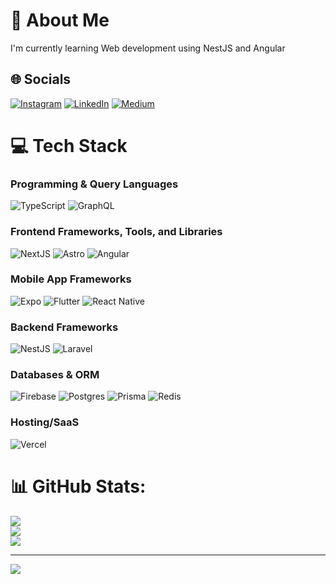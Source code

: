 # 💫 About Me

I'm currently learning Web development using NestJS and Angular

## 🌐 Socials

[![Instagram](https://img.shields.io/badge/Instagram-%23E4405F.svg?logo=Instagram&logoColor=white)](https://instagram.com/uqie_rachmadie) [![LinkedIn](https://img.shields.io/badge/LinkedIn-%230077B5.svg?logo=linkedin&logoColor=white)](https://linkedin.com/in/achmadfrachmadie) [![Medium](https://img.shields.io/badge/Medium-12100E?logo=medium&logoColor=white)](https://medium.com/@achmadfurqonrachmadie)

# 💻 Tech Stack
### Programming & Query Languages
![TypeScript](https://img.shields.io/badge/typescript-%23007ACC.svg?style=for-the-badge&logo=typescript&logoColor=white)
![GraphQL](https://img.shields.io/badge/-GraphQL-E10098?style=for-the-badge&logo=graphql&logoColor=white)

### Frontend Frameworks, Tools, and Libraries
![NextJS](https://img.shields.io/badge/next.js-000000?style=for-the-badge&logo=nextdotjs&logoColor=white)
![Astro](https://img.shields.io/badge/astro-%232C2052.svg?style=for-the-badge&logo=astro&logoColor=white)
![Angular](https://img.shields.io/badge/angular-%23DD0031.svg?style=for-the-badge&logo=angular&logoColor=white)

### Mobile App Frameworks
![Expo](https://img.shields.io/badge/expo-1C1E24?style=for-the-badge&logo=expo&logoColor=#D04A37)
![Flutter](https://img.shields.io/badge/Flutter-%2302569B.svg?style=for-the-badge&logo=Flutter&logoColor=white)
![React Native](https://img.shields.io/badge/react_native-%2320232a.svg?style=for-the-badge&logo=react&logoColor=%2361DAFB)

### Backend Frameworks
![NestJS](https://img.shields.io/badge/nestjs-%23E0234E.svg?style=for-the-badge&logo=nestjs&logoColor=white)
![Laravel](https://img.shields.io/badge/laravel-%23FF2D20.svg?style=for-the-badge&logo=laravel&logoColor=white)


### Databases & ORM
![Firebase](https://img.shields.io/badge/firebase-a08021?style=for-the-badge&logo=firebase&logoColor=ffcd34)
![Postgres](https://img.shields.io/badge/postgres-%23316192.svg?style=for-the-badge&logo=postgresql&logoColor=white)
![Prisma](https://img.shields.io/badge/Prisma-3982CE?style=for-the-badge&logo=Prisma&logoColor=white)
![Redis](https://img.shields.io/badge/redis-%23DD0031.svg?style=for-the-badge&logo=redis&logoColor=white)

### Hosting/SaaS
![Vercel](https://img.shields.io/badge/vercel-%23000000.svg?style=for-the-badge&logo=vercel&logoColor=white)


# 📊 GitHub Stats:

![](https://github-readme-stats.vercel.app/api?username=uqie-rach&theme=dark&hide_border=false&include_all_commits=true&count_private=true)<br/>
![](https://github-readme-streak-stats.herokuapp.com/?user=uqie-rach&theme=dark&hide_border=false)<br/>
![](https://github-readme-stats.vercel.app/api/top-langs/?username=uqie-rach&theme=dark&hide_border=false&include_all_commits=true&count_private=true&layout=compact)

---

[![](https://visitcount.itsvg.in/api?id=uqie-rach&icon=2&color=1)](https://visitcount.itsvg.in)

